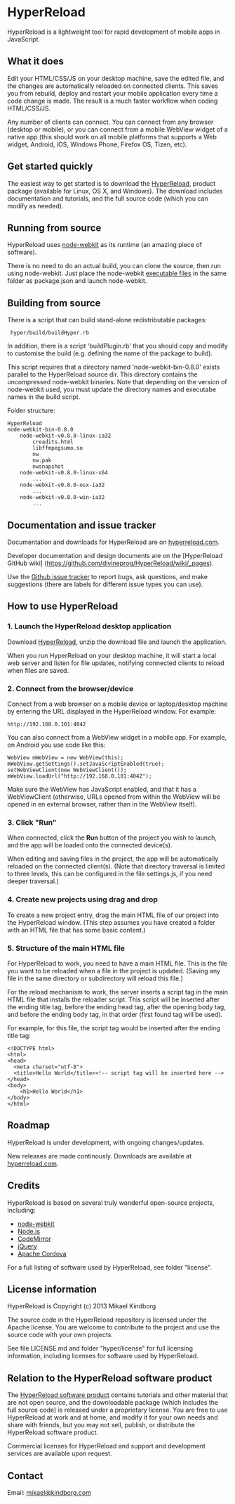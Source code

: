 # HyperReload

HyperReload is a lightweight tool for rapid development of mobile apps in JavaScript.

## What it does

Edit your HTML/CSS/JS on your desktop machine, save the edited file, and the changes are automatically reloaded on connected clients. This saves you from rebuild, deploy and restart your mobile application every time a code change is made. The result is a much faster workflow when coding HTML/CSS/JS.

Any number of clients can connect. You can connect from any browser (desktop or mobile), or you can connect from a mobile WebView widget of a native app (this should work on all mobile platforms that supports a Web widget, Android, iOS, Windows Phone, Firefox OS, Tizen, etc).

## Get started quickly

The easiest way to get started is to download the [HyperReload](http://hyperreload.com), product package (available for Linux, OS X, and Windows). The download includes documentation and tutorials, and the full source code (which you can modify as needed).

## Running from source

HyperReload uses [node-webkit](https://github.com/rogerwang/node-webkit) as its runtime (an amazing piece of software).

There is no need to do an actual build, you can clone the source, then run using node-webkit. Just place the node-webkit [executable files](https://github.com/rogerwang/node-webkit) in the same folder as package.json and launch node-webkit.

## Building from source

There is a script that can build stand-alone redistributable packages:

     hyper/build/buildHyper.rb

In addition, there is a script 'buildPlugin.rb' that you should copy and modify to customise the build (e.g. defining the name of the package to build).

This script requires that a directory named 'node-webkit-bin-0.8.0' exists parallel to the HyperReload source dir. This directory contains the uncompressed node-webkit binaries. Note that depending on the version of node-webkit used, you must update the directory names and executabe names in the build script.

Folder structure:

    HyperReload
    node-webkit-bin-0.8.0
        node-webkit-v0.8.0-linux-ia32
            creadits.html
            libffmpegsumo.so
            nw
            nw.pak
            nwsnapshot
        node-webkit-v0.8.0-linux-x64
            ...
        node-webkit-v0.8.0-osx-ia32
            ...
        node-webkit-v0.8.0-win-ia32
            ...

## Documentation and issue tracker

Documentation and downloads for HyperReload are on [hyperreload.com](http://hyperreload.com).

Developer documentation and design documents are on the [HyperReload GitHub wiki] (https://github.com/divineprog/HyperReload/wiki/_pages).

Use the [Github issue tracker](https://github.com/divineprog/HyperReload/issues) to report bugs, ask questions, and make suggestions (there are labels for different issue types you can use).

## How to use HyperReload

### 1. Launch the HyperReload desktop application

Download [HyperReload](http://hyperreload.com), unzip the download file and launch the  application.

When you run HyperReload on your desktop machine, it will start a local web server and listen for file updates, notifying connected clients to reload when files are saved.

### 2. Connect from the browser/device

Connect from a web browser on a mobile device or laptop/desktop machine by entering the URL displayed in the HyperReload window. For example:

    http://192.168.0.101:4042

You can also connect from a WebView widget in a mobile app. For example, on Android you use code like this:

	WebView mWebView = new WebView(this);
	mWebView.getSettings().setJavaScriptEnabled(true);
	setWebViewClient(new WebViewClient());
    mWebView.loadUrl("http://192.168.0.101:4042");

Make sure the WebView has JavaScript enabled, and that it has a WebViewClient (otherwise, URLs opened from within the WebView will be opened in en external browser, rather than in the WebView itself).

### 3. Click "Run"

When connected, click the **Run** button of the project you wish to launch, and the app will be loaded onto the connected device(s).

When editing and saving files in the project, the app will be automatically reloaded on the connected client(s). (Note that directory traversal is limited to three levels, this can be configured in the file settings.js, if you need deeper traversal.)

### 4. Create new projects using drag and drop

To create a new project entry, drag the main HTML file of our project into the HyperReload window. (This step assumes you have created a folder with an HTML file that has some basic content.)

### 5. Structure of the main HTML file

For HyperReload to work, you need to have a main HTML file. This is the file you want to be reloaded when a file in the project is updated. (Saving any file in the same directory or subdirectory will reload this file.)

For the reload mechanism to work, the server inserts a script tag in the main HTML file that installs the reloader script. This script will be inserted after the ending title tag, before the ending head tag, after the opening body tag, and before the ending body tag, in that order (first found tag will be used).

For example, for this file, the script tag would be inserted after the ending title tag:

	<!DOCTYPE html>
	<html>
	<head>
	  <meta charset="utf-8">
	  <title>Hello World</title><!-- script tag will be inserted here -->
	</head>
	<body>
        <h1>Hello World</h1>
	</body>
	</html>

## Roadmap

HyperReload is under development, with ongoing changes/updates.

New releases are made continously. Downloads are available at [hyperreload.com](http://hyperreload.com).

## Credits

HyperReload is based on several truly wonderful open-source projects, including:

* [node-webkit](https://github.com/rogerwang/node-webkit)
* [Node.js](http://nodejs.org/)
* [CodeMirror](http://codemirror.net/)
* [jQuery](http://jquery.com/)
* [Apache Cordova](http://cordova.apache.org/)

For a full listing of software used by HyperReload, see folder "license".

## License information

HyperReload is Copyright (c) 2013 Mikael Kindborg

The source code in the HyperReload repository is licensed under the Apache license. You are welcome to contribute to the project and use the source code with your own projects.

See file LICENSE.md and folder "hyper/license" for full licensing information, including licenses for software used by HyperReload.

## Relation to the HyperReload software product

The [HyperReload software product](http://hyperreload.com) contains tutorials and other material that are not open source, and the downloadable package (which includes the full source code) is released under a proprietary license. You are free to use HyperReload at work and at home, and modify it for your own needs and share with friends, but you may not sell, publish, or distribute the HyperReload software product.

Commercial licenses for HyperReload and support and development services are available upon request.

## Contact

Email: mikael@kindborg.com

<!--
, mikael.kindborg@evothings.com

[EvoThings](http://evothings.com) are a seasoned bunch of developers who enjoy connecting phones to other things. We love to improve, refurbish, evolve and augment buildings, vehicles and gadgets, and make them smarter.
-->

<!--
## Components

HyperApp consists of two applications:

* The HyperApp UI desktop application
* The HyperApp mobile client application (optional, under development, not finished)

### 3. Enter the path of the mobile app main HTML file

When connected, enter the path to the main HTML file of your project in the HyperApp UI.

Then press the **Run** button, and the app will be loaded onto the connected device(s).

When editing and saving files in the project, the app will be automatically reloaded on the connected client(s). (Note that directory traversal is currently limited to two levels, this will be configurable in the UI, for now, update this manually in UI/index.html if you need deeper traversal.)
-->

<!--
With the HyperApp mobile application (under development) you get additional functionlity:

* Quick-connect to the running HyperApp UI
* Get console error messages displayed in the HyperApp UI (Android)
* No need to build the application, just install from the app store (forthcoming)
-->

<!--
## License

HyperReload is both and open-source project and a product. You are welcome to contribute to the project and use HyperReload source code for your own projects, but you may not copy or distribute the HyperReload software product.

Licensing information:

	Copyright (c) 2013 Mikael Kindborg

	You are free to use HyperReload at work and at home. You are free to
	modify the program to fit your own needs, and share with friends.

	You are NOT allowed to sell or distribute the HyperReload product package.

	The HyperReload source code files are licensed under the MIT license.

	The HyperReload software product, including the user interface design
	and user documentation, is NOT subject to the MIT license, and may NOT
	be sold, published, distributed, or sublicensed.

See the folder "license" for full licensing information, including licenses for software used by HyperReload.

-->
